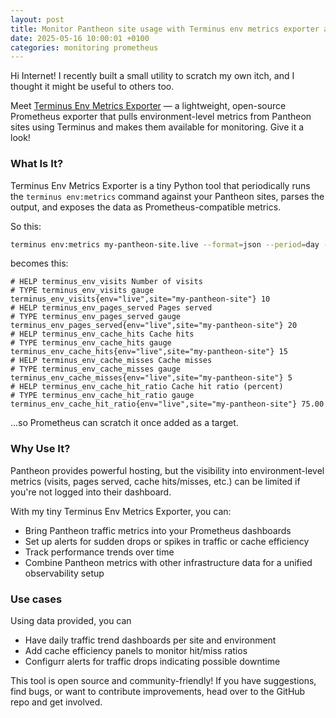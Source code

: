 ```yaml
---
layout: post
title: Monitor Pantheon site usage with Terminus env metrics exporter and Prometheus
date: 2025-05-16 10:00:01 +0100
categories: monitoring prometheus
---
```


Hi Internet! I recently built a small utility to scratch my own itch, and I thought it might be useful to others too.

Meet [Terminus Env Metrics Exporter](https://github.com/dunterov/terminus-env-metrics-exporter) — a lightweight, open-source Prometheus exporter that pulls environment-level metrics from Pantheon sites using Terminus and makes them available for monitoring. Give it a look!

### What Is It?

Terminus Env Metrics Exporter is a tiny Python tool that periodically runs the `terminus env:metrics` command against your Pantheon sites, parses the output, and exposes the data as Prometheus-compatible metrics.

So this:

```bash
terminus env:metrics my-pantheon-site.live --format=json --period=day --datapoints=1
```

becomes this:

```
# HELP terminus_env_visits Number of visits
# TYPE terminus_env_visits gauge
terminus_env_visits{env="live",site="my-pantheon-site"} 10
# HELP terminus_env_pages_served Pages served
# TYPE terminus_env_pages_served gauge
terminus_env_pages_served{env="live",site="my-pantheon-site"} 20
# HELP terminus_env_cache_hits Cache hits
# TYPE terminus_env_cache_hits gauge
terminus_env_cache_hits{env="live",site="my-pantheon-site"} 15
# HELP terminus_env_cache_misses Cache misses
# TYPE terminus_env_cache_misses gauge
terminus_env_cache_misses{env="live",site="my-pantheon-site"} 5
# HELP terminus_env_cache_hit_ratio Cache hit ratio (percent)
# TYPE terminus_env_cache_hit_ratio gauge
terminus_env_cache_hit_ratio{env="live",site="my-pantheon-site"} 75.00
```

...so Prometheus can scratch it once added as a target.

### Why Use It?

Pantheon provides powerful hosting, but the visibility into environment-level metrics (visits, pages served, cache hits/misses, etc.) can be limited if you're not logged into their dashboard.

With my tiny Terminus Env Metrics Exporter, you can:

- Bring Pantheon traffic metrics into your Prometheus dashboards
- Set up alerts for sudden drops or spikes in traffic or cache efficiency
- Track performance trends over time
- Combine Pantheon metrics with other infrastructure data for a unified observability setup

### Use cases

Using data provided, you can 

- Have daily traffic trend dashboards per site and environment
- Add cache efficiency panels to monitor hit/miss ratios
- Configurr alerts for traffic drops indicating possible downtime


This tool is open source and community-friendly! If you have suggestions, find bugs, or want to contribute improvements, head over to the GitHub repo and get involved.
